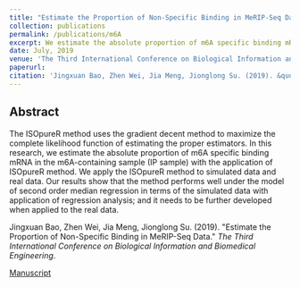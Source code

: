 ```yaml
---
title: "Estimate the Proportion of Non-Specific Binding in MeRIP-Seq Data"
collection: publications
permalink: /publications/m6A
excerpt: We estimate the absolute proportion of m6A specific binding mRNA in the N6-methyladenosine (IP sample) with the application of ISOpureR method.
date: July, 2019
venue: 'The Third International Conference on Biological Information and Biomedical Engineering'
paperurl: 
citation: 'Jingxuan Bao, Zhen Wei, Jia Meng, Jionglong Su. (2019). &quot;Estimate the Proportion of Non-Specific Binding in MeRIP-Seq Data.&quot; <i>The Third International Conference on Biological Information and Biomedical Engineering</i>.'
---
```


## Abstract
The ISOpureR method uses the gradient decent method to maximize the complete likelihood function of estimating the proper estimators. In this research, we estimate the absolute proportion of m6A specific binding mRNA in the m6A-containing sample (IP sample) with the application of ISOpureR method. We apply the ISOpureR method to simulated data and real data. Our results show that the method performs well under the model of second order median regression in terms of the simulated data with application of regression analysis; and it needs to be further developed when applied to the real data.

Jingxuan Bao, Zhen Wei, Jia Meng, Jionglong Su. (2019). &quot;Estimate the Proportion of Non-Specific Binding in MeRIP-Seq Data.&quot; <i>The Third International Conference on Biological Information and Biomedical Engineering</i>.

[Manuscript](/files/BIBE25712.pdf)
